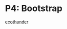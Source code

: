 # P4: Bootstrap

[ecothunder](https://freewebsitetemplates.com/preview/ecologicalwebsitetemplate/index.html)

